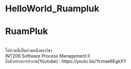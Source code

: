 # HelloWorld_Ruampluk
<h1>RuamPluk</h1><br>
โปรเจคนี้เป็นส่วนหนึ่งของวิชา<br>
INT206 Software Process Management II<br>
ลิ้งตัวอย่างการทำงาน(Youtube) : https://youtu.be/Ycmae6EgkXY<br>



